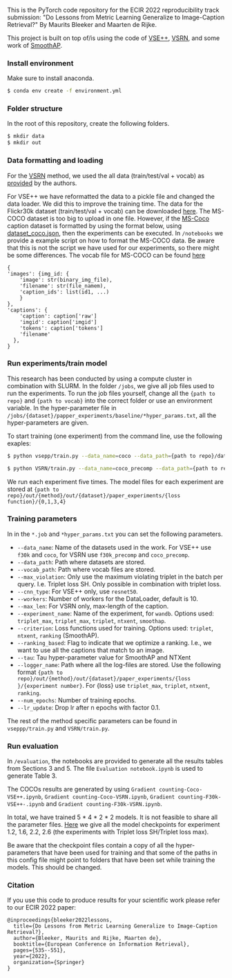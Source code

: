 This is the PyTorch code repository for the ECIR 2022 reproducibility track submission: "Do Lessons from Metric Learning Generalize to Image-Caption Retrieval?" By Maurits Bleeker and Maarten de Rijke.

This project is built on top of/is using  the code of [VSE++](https://github.com/fartashf/vsepp), [VSRN](https://github.com/KunpengLi1994/VSRN/), and some work of [SmoothAP](https://github.com/Andrew-Brown1/Smooth_AP). 

### Install environment

Make sure to install anaconda.

```bash
$ conda env create -f environment.yml
```

### Folder structure 

In the root of this repository, create the following folders.

```bash
$ mkdir data
$ mkdir out
```

### Data formatting and loading 

For the [VSRN](https://github.com/KunpengLi1994/VSRN/) method, we used the all data (train/test/val + vocab) as [provided](https://github.com/KunpengLi1994/VSRN/#download-datahttps://github.com/KunpengLi1994/VSRN/#download-data) by the authors. 

For VSE++ we have reformatted the data to a pickle file and changed the data loader. We did this to improve the training time. 
The data for the Flickr30k dataset (train/test/val + vocab)  can be downloaded [here](https://surfdrive.surf.nl/files/index.php/s/qnWabw1G5IqwARm?path=%2Fdata%2Fvsepp%2FVSEPP%2Ff30k). 
The MS-COCO dataset is too big to upload in one file. However, if the [MS-Coco](https://cocodataset.org/#home) caption dataset is formatted by using the format below, using [dataset_coco.json](https://surfdrive.surf.nl/files/index.php/s/qnWabw1G5IqwARm?path=%2Fdata), then the experiments can be executed.
In `/notebooks` we provide a example script on how to format the MS-COCO data. Be aware that this is not the script we have used for our experiments, so there might be some differences.
The vocab file for MS-COCO can be found [here](https://surfdrive.surf.nl/files/index.php/s/qnWabw1G5IqwARm?path=%2Fdata%2Fvocab_vsrn)



```
{
'images': {img_id: {
    'image': str(binary_img_file),
    'filename': str(file_namem), 
    'caption_ids': list(id1, ...)
    }
},
'captions': {
    'caption': caption['raw']
    'imgid': caption['imgid']
    'tokens': caption['tokens']
    'filename'
  },
}
```
### Run experiments/train model

This research has been conducted by using a compute cluster in combination with SLURM. In the folder `/jobs`, we give all job files used to run the experiments. To run the job files yourself, change all the `{path to repo}` and `{path to vocab}` into the correct folder or use an environment variable. In the hyper-parameter file in `/jobs/{dataset}/papper_experiments/baseline/*hyper_params.txt`, all the hyper-parameters are given.

To start training (one experiment) from the command line, use the following exaples:

```bash
$ python vsepp/train.py --data_name=coco --data_path={path to repo}/data/vsepp/coco -vocab_path={path to repo}/vsepp/coco --cnn_type=resnet50 --workers=10 --experiment_name=coco_triplet_max --criterion triplet --max_violation --logger_name {path to repo}/out/vsepp/out/coco/paper_experiments/triplet_max/0
```

```bash
$ python VSRN/train.py --data_name=coco_precomp --data_path={path to repo}/data/vsrn/coco -vocab_path={path to repo}/vsrn/coco --cnn_type=resnet50 --workers=10 --max_len 60 -experiment_name=coco_triplet_max --criterion triplet --max_violation --logger_name {path to vocab}/out/vsrn/out/coco/paper_experiments/triplet_max/0 --lr_update 15
```

We run each experiment five times. The model files for each experiment are stored at `{path to repo}/out/{method}/out/{dataset}/paper_experiments/{loss function}/{0,1,3,4}`

### Training parameters

In in the `*.job` and `*hyper_params.txt` you can set the following parameters. 
- `--data_name`: Name of the datasets used in the work. For VSE++ use `f30k` and `coco`, for VSRN use `f30k_precomp` and `coco_precomp`.
- `--data_path`: Path where datasets are stored.
- `--vocab_path`: Path where vocab files are stored.
- `--max_violation`: Only use the maximum violating triplet in the batch per query. I.e. Triplet loss SH. Only possible in combination with triplet loss.
- `--cnn_type`: For VSE++ only, use `resnet50`.
- `--workers`: Number of workers for the DataLoader, default is 10.
- `--max_len`: For VSRN only, max-length of the caption.
- `--experiment_name`: Name of the experiment, for `wandb`. Options used: `triplet_max`, `triplet_max`, `triplet`, `ntxent`, `smoothap`.
- `--criterion`: Loss functions used for training. Options used: `triplet`, `ntxent`, `ranking` (SmoothAP).
- `--ranking_based`: Flag to indicate that we optimize a ranking. I.e., we want to use all the captions that match to an image.
- `--tau`: Tau hyper-parameter value for SmoothAP and NTXent
- `--logger_name`: Path where all the log-files are stored. Use the following format `{path to repo}/out/{method}/out/{dataset}/paper_experiments/{loss }/{experiment number}`. For {loss} use `triplet_max`, `triplet`, `ntxent`, `ranking`.
- `--num_epochs`: Number of training epochs.
- `--lr_update`: Drop lr after n epochs with factor 0.1.

The rest of the method specific parameters can be found in `vseppp/train.py` and `VSRN/train.py`.

### Run evaluation

In `/evaluation`, the notebooks are provided to generate all the results tables from Sections 3 and 5. 
The file `Evaluation notebook.ipynb` is used to generate Table 3.

The COCOs results are generated by using `Gradient counting-Coco-VSE++.ipynb`, `Gradient counting-Coco-VSRN.ipynb`, `Gradient counting-F30k-VSE++-.ipynb` and `Gradient counting-F30k-VSRN.ipynb`. 

In total, we have trained 5 * 4 * 2 * 2 models. It is not feasible to share all the parameter files. [Here](https://surfdrive.surf.nl/files/index.php/s/EWjyBatYA60L0xx) we give all the model checkpoints for experiment 1.2, 1.6, 2.2, 2.6 (the experiments with Triplet loss SH/Triplet loss max).

Be aware that the checkpoint files contain a copy of all the hyper-parameters that have been used for training and that some of the paths in this config file might point to folders that have been set while training the models. This should be changed.

### Citation

If you use this code to produce results for your scientific work please refer to our ECIR 2022 paper:
```
@inproceedings{bleeker2022lessons,
  title={Do Lessons from Metric Learning Generalize to Image-Caption Retrieval?},
  author={Bleeker, Maurits and Rijke, Maarten de},
  booktitle={European Conference on Information Retrieval},
  pages={535--551},
  year={2022},
  organization={Springer}
}
```
